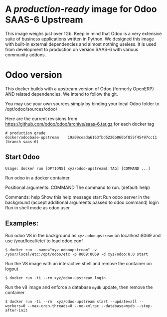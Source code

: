 A *production-ready* image for Odoo SAAS-6 Upstream 
===================================================

This image weighs just over 1Gb. Keep in mind that Odoo is a very extensive suite of business applications written in Python. We designed this image with built-in external dependencies and almost nothing useless. It is used from development to production on version SAAS-6 with various community addons.

Odoo version
============

This docker builds with a upstream version of Odoo (formerly OpenERP) AND related dependencies. We intend to follow the git.

You may use your own sources simply by binding your local Odoo folder to /opt/odoo/sources/odoo/

Here are the current revisions from https://github.com/odoo/odoo/archive/saas-6.tar.gz for each docker tag

    # production grade
    docker/odoobase-upstream	19a09ceada6163fbd5226b066bf855f45497cc11 (branch saas-6)

Start Odoo
----------

`Usage: docker run [OPTIONS] xyz/odoo-upstream[:TAG] [COMMAND ...]`

Run odoo in a docker container.

Positional arguments:
  COMMAND          The command to run. (default: help)

Commands:
  help             Show this help message
  start            Run odoo server in the background (accept additional arguments passed to odoo command)
  login            Run in shell mode as odoo user

Examples:
----------
  
  Run odoo V8 in the background as `xyz.odooupstream` on localhost:8069 and use /your/local/etc/ to load odoo.conf

	$ docker run --name="xyz.odooupstream" -v /your/local/etc:/opt/odoo/etc -p 8069:8069 -d xyz/odoo:8.0 start

  Run the V8 image with an interactive shell and remove the container on logout

  	$ docker run -ti --rm xyz/odoo-upstream login

  Run the v8 image and enforce a database `mydb` update, then remove the container

	$ docker run -ti --rm  xyz/odoo-upstream start --update=all --workers=0 --max-cron-threads=0 --no-xmlrpc --database=mydb --stop-after-init
